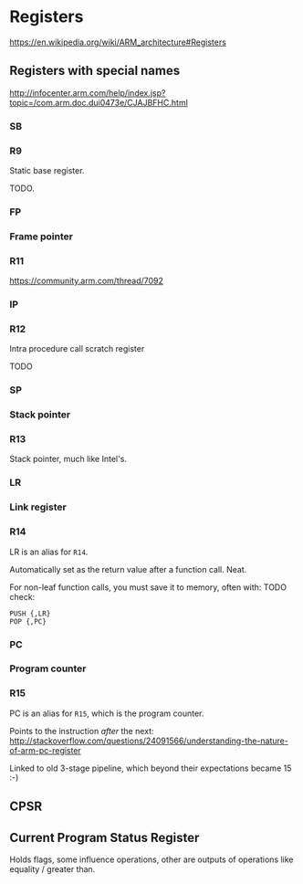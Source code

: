 # Registers

<https://en.wikipedia.org/wiki/ARM_architecture#Registers>

## Registers with special names

<http://infocenter.arm.com/help/index.jsp?topic=/com.arm.doc.dui0473e/CJAJBFHC.html>

### SB

### R9

Static base register.

TODO.

### FP

### Frame pointer

### R11

<https://community.arm.com/thread/7092>

### IP

### R12

Intra procedure call scratch register

TODO

### SP

### Stack pointer

### R13

Stack pointer, much like Intel's.

### LR

### Link register

### R14

LR is an alias for `R14`.

Automatically set as the return value after a function call. Neat.

For non-leaf function calls, you must save it to memory, often with: TODO check:

    PUSH {,LR}
    POP {,PC}

### PC

### Program counter

### R15

PC is an alias for `R15`, which is the program counter.

Points to the instruction *after* the next: <http://stackoverflow.com/questions/24091566/understanding-the-nature-of-arm-pc-register>

Linked to old 3-stage pipeline, which beyond their expectations became 15 :-)

## CPSR

## Current Program Status Register

Holds flags, some influence operations, other are outputs of operations like equality / greater than.
